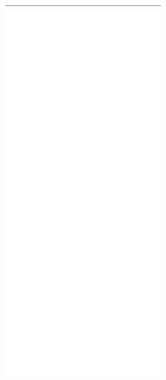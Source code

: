 <!--
**brianleect/brianleect** is a ✨ _special_ ✨ repository because its `README.md` (this file) appears on your GitHub profile.

Here are some ideas to get you started:

- 🔭 I’m currently working on ...
- 🌱 I’m currently learning ...
- 👯 I’m looking to collaborate on ...
- 🤔 I’m looking for help with ...
- 💬 Ask me about ...
- 📫 How to reach me: ...
- 😄 Pronouns: ...
- ⚡ Fun fact: ...
-->

---

<div align="center">

<!--
https://github.community/t/support-theme-context-for-images-in-light-vs-dark-mode/147981/84
-->
<a href="https://github.com/brianleect/github-stats#gh-dark-mode-only">
<img src="https://github.com/brianleect/github-stats/blob/master/generated/overview.svg#gh-dark-mode-only" />
<img src="https://github.com/brianleect/github-stats/blob/master/generated/languages.svg#gh-dark-mode-only" />
</a>
<a href="https://github.com/brianleect/github-stats#gh-light-mode-only">
<img src="https://github.com/brianleect/github-stats/blob/master/generated/overview.svg#gh-dark-mode-only#gh-light-mode-only" />
<img src="https://github.com/brianleect/github-stats/blob/master/generated/languages.svg#gh-dark-mode-only#gh-light-mode-only" />
</a>

</div>
